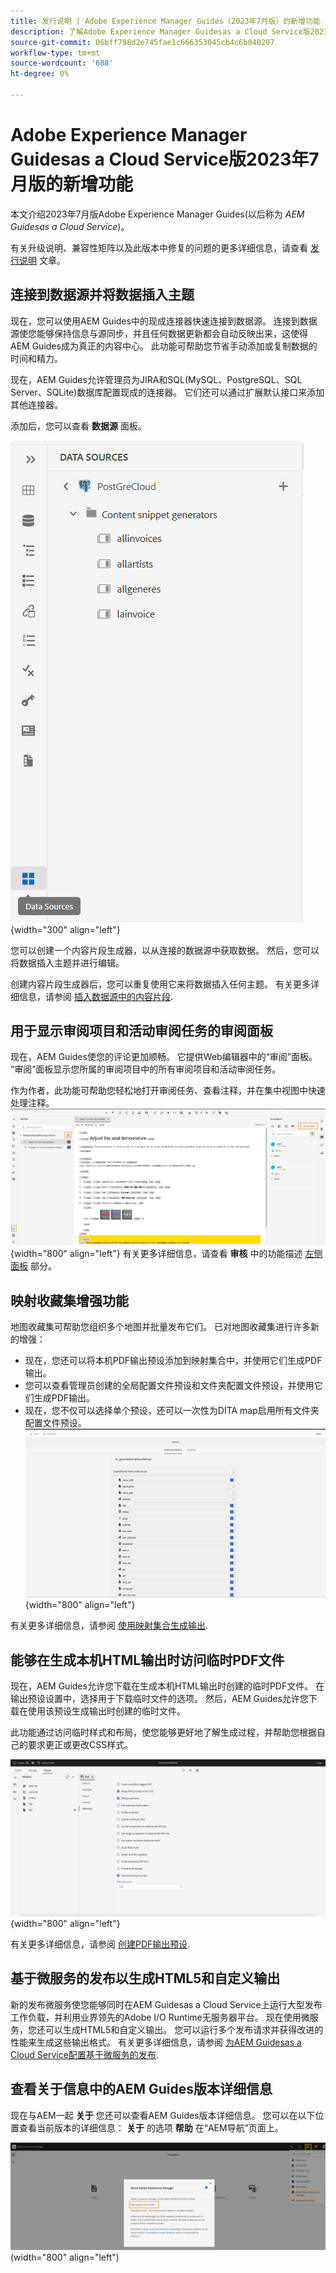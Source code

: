 ```yaml
---
title: 发行说明 | Adobe Experience Manager Guides（2023年7月版）的新增功能
description: 了解Adobe Experience Manager Guidesas a Cloud Service版2023年7月版的新增功能和增强功能
source-git-commit: 06bff798d2e745fae1c666353045cb4c6b040207
workflow-type: tm+mt
source-wordcount: '688'
ht-degree: 0%

---
```


# Adobe Experience Manager Guidesas a Cloud Service版2023年7月版的新增功能

本文介绍2023年7月版Adobe Experience Manager Guides(以后称为 *AEM Guidesas a Cloud Service*)。

有关升级说明、兼容性矩阵以及此版本中修复的问题的更多详细信息，请查看 [发行说明](release-notes-2023.7.0.md) 文章。

## 连接到数据源并将数据插入主题

现在，您可以使用AEM Guides中的现成连接器快速连接到数据源。 连接到数据源使您能够保持信息与源同步，并且任何数据更新都会自动反映出来，这使得AEM Guides成为真正的内容中心。 此功能可帮助您节省手动添加或复制数据的时间和精力。

现在，AEM Guides允许管理员为JIRA和SQL(MySQL、PostgreSQL、SQL Server、SQLite)数据库配置现成的连接器。 它们还可以通过扩展默认接口来添加其他连接器。

添加后，您可以查看 **数据源** 面板。

![](assets/code-snippet-generator.png){width="300" align="left"}

您可以创建一个内容片段生成器，以从连接的数据源中获取数据。 然后，您可以将数据插入主题并进行编辑。

创建内容片段生成器后，您可以重复使用它来将数据插入任何主题。 有关更多详细信息，请参阅 [插入数据源中的内容片段](../user-guide/web-editor-content-snippet.md).



## 用于显示审阅项目和活动审阅任务的审阅面板

现在，AEM Guides使您的评论更加顺畅。 它提供Web编辑器中的“审阅”面板。 “审阅”面板显示您所属的审阅项目中的所有审阅项目和活动审阅任务。

作为作者，此功能可帮助您轻松地打开审阅任务、查看注释，并在集中视图中快速处理注释。
![](assets/active-review-task-comments.png){width="800" align="left"}
有关更多详细信息，请查看 **审核** 中的功能描述 [左侧面板](../user-guide/web-editor-features.md#id2051EA0M0HS) 部分。


## 映射收藏集增强功能

地图收藏集可帮助您组织多个地图并批量发布它们。 已对地图收藏集进行许多新的增强：

- 现在，您还可以将本机PDF输出预设添加到映射集合中，并使用它们生成PDF输出。
- 您可以查看管理员创建的全局配置文件预设和文件夹配置文件预设，并使用它们生成PDF输出。
- 现在，您不仅可以选择单个预设，还可以一次性为DITA map启用所有文件夹配置文件预设。
  ![](assets/edit-map-collection.png){width="800" align="left"}

有关更多详细信息，请参阅 [使用映射集合生成输出](../user-guide/generate-output-use-map-collection-output-generation.md).

## 能够在生成本机HTML输出时访问临时PDF文件

现在，AEM Guides允许您下载在生成本机HTML输出时创建的临时PDF文件。 在输出预设设置中，选择用于下载临时文件的选项。  然后，AEM Guides允许您下载在使用该预设生成输出时创建的临时文件。

此功能通过访问临时样式和布局，使您能够更好地了解生成过程，并帮助您根据自己的要求更正或更改CSS样式。

![](assets/native-pdf-advanced-settings.png){width="800" align="left"}

有关更多详细信息，请参阅 [创建PDF输出预设](../web-editor/native-pdf-web-editor.md#create-output-preset).

## 基于微服务的发布以生成HTML5和自定义输出

新的发布微服务使您能够同时在AEM Guidesas a Cloud Service上运行大型发布工作负载，并利用业界领先的Adobe I/O Runtime无服务器平台。 现在使用微服务，您还可以生成HTML5和自定义输出。
您可以运行多个发布请求并获得改进的性能来生成这些输出格式。
有关更多详细信息，请参阅 [为AEM Guidesas a Cloud Service配置基于微服务的发布](../knowledge-base/publishing/configure-microservices.md).

## 查看关于信息中的AEM Guides版本详细信息

现在与AEM一起 **关于** 您还可以查看AEM Guides版本详细信息。 您可以在以下位置查看当前版本的详细信息： **关于** 的选项 **帮助** 在“AEM导航”页面上。

![](assets/about-aem-help.png)(width=&quot;800&quot; align=&quot;left&quot;)